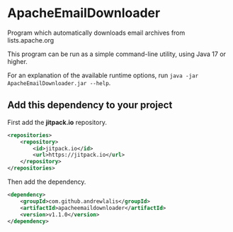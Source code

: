 # ApacheEmailDownloader
Program which automatically downloads email archives from lists.apache.org

This program can be run as a simple command-line utility, using Java 17 or higher.

For an explanation of the available runtime options, run `java -jar ApacheEmailDownloader.jar --help`.

## Add this dependency to your project
First add the **jitpack.io** repository.
```xml
<repositories>
    <repository>
        <id>jitpack.io</id>
        <url>https://jitpack.io</url>
    </repository>
</repositories>
```

Then add the dependency.
```xml
<dependency>
    <groupId>com.github.andrewlalis</groupId>
    <artifactId>apacheemaildownloader</artifactId>
    <version>v1.1.0</version>
</dependency>
```
